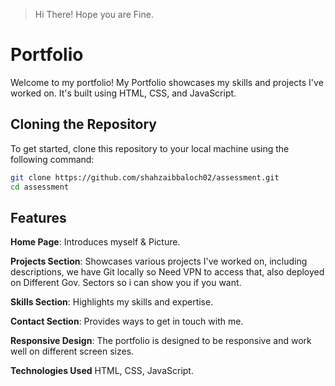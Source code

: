 >Hi There! Hope you are Fine.

# Portfolio

Welcome to my portfolio! My Portfolio showcases my skills and projects I've worked on. It's built using HTML, CSS, and JavaScript.

## Cloning the Repository

To get started, clone this repository to your local machine using the following command:

```bash
git clone https://github.com/shahzaibbaloch02/assessment.git
cd assessment
```

## Features

**Home Page**: Introduces myself & Picture.


**Projects Section**: Showcases various projects I've worked on, including descriptions, we have Git locally so Need VPN to access that, also deployed on Different Gov. Sectors so i can show you if you want.


**Skills Section**: Highlights my skills and expertise.


**Contact Section**: Provides ways to get in touch with me.


**Responsive Design**: The portfolio is designed to be responsive and work well on different screen sizes.


**Technologies Used**
HTML,
CSS,
JavaScript.
